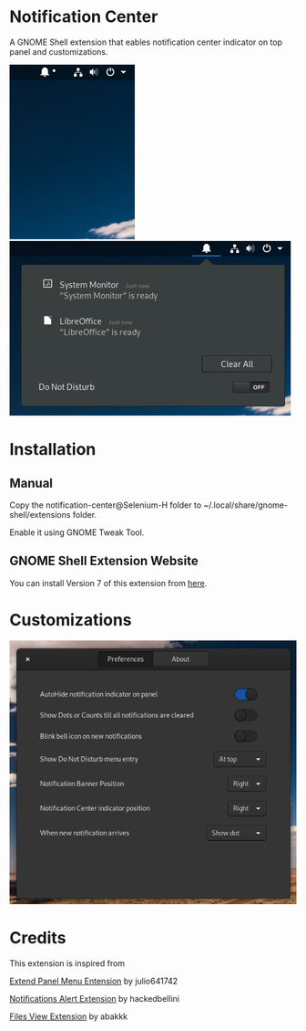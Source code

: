 # Notification Center 
A GNOME Shell extension that eables notification center indicator on top panel and customizations.

![Screenshot](/Screenshot/image1.png)
![Screenshot](/Screenshot/image2.png)

# Installation

## Manual
Copy the notification-center@Selenium-H folder to ~/.local/share/gnome-shell/extensions folder.

Enable it using GNOME Tweak Tool.

## GNOME Shell Extension Website

You can install Version 7 of this extension from [here](https://extensions.gnome.org/extension/1526/notification-centerselenium-h/).  

# Customizations
![Screenshot](/Screenshot/image3.png)

# Credits
This extension is inspired from

[Extend Panel Menu Entension](https://extensions.gnome.org/extension/1201/extend-panel-menu/) by julio641742

[Notifications Alert Extension](https://extensions.gnome.org/extension/258/notifications-alert-on-user-menu/) by hackedbellini

[Files View Extension](https://extensions.gnome.org/extension/1395/files-view/) by abakkk
